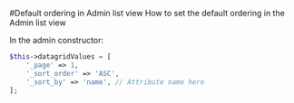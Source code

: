 #Default ordering in Admin list view
How to set the default ordering in the Admin list view

In the admin constructor:
```php
$this->datagridValues = [
    '_page' => 1,
    '_sort_order' => 'ASC',
    '_sort_by' => 'name', // Attribute name here
];
```